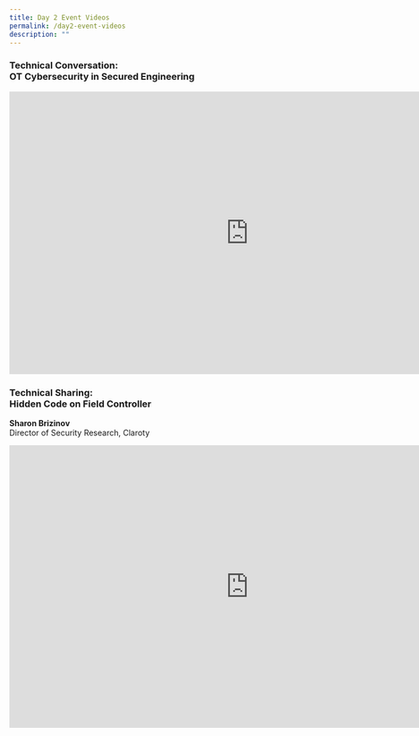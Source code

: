 ```yaml
---
title: Day 2 Event Videos
permalink: /day2-event-videos
description: ""
---
```

### **Technical Conversation: <br>OT Cybersecurity in Secured Engineering**

<iframe width="853" height="505" src="https://www.youtube.com/embed/fdpOseg9bs4" title="YouTube video player" frameborder="0" allow="accelerometer; autoplay; clipboard-write; encrypted-media; gyroscope; picture-in-picture" allowfullscreen></iframe>


### **Technical Sharing: <br>Hidden Code on Field Controller**

<b>Sharon Brizinov</b> <br>Director of Security Research, Claroty
<iframe width="853" height="505" src="https://www.youtube.com/embed/_NL5YnLv9Z4" title="YouTube video player" frameborder="0" allow="accelerometer; autoplay; clipboard-write; encrypted-media; gyroscope; picture-in-picture" allowfullscreen></iframe>